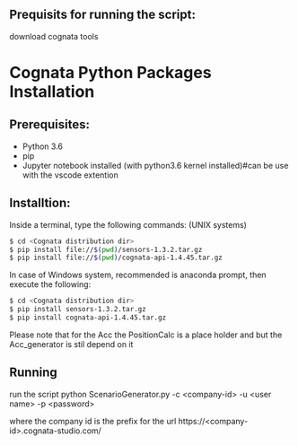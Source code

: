 
## Prequisits for running the script:

download cognata tools

# Cognata Python Packages Installation

## Prerequisites:
- Python 3.6
- pip
- Jupyter notebook installed (with python3.6 kernel installed)#can be use with the vscode extention

## Installtion:
Inside a terminal, type the following commands: (UNIX systems)
```bash
$ cd <Cognata distribution dir>  
$ pip install file://$(pwd)/sensors-1.3.2.tar.gz  
$ pip install file://$(pwd)/cognata-api-1.4.45.tar.gz  
```

In case of Windows system, recommended is anaconda prompt, then execute the
following:
```bash
$ cd <Cognata distribution dir>
$ pip install sensors-1.3.2.tar.gz
$ pip install cognata-api-1.4.45.tar.gz
```


Please note that for the Acc the PositionCalc is a place holder and but the Acc_generator is stil depend on it

## Running
run the script
python ScenarioGenerator.py -c \<company-id\> -u \<user name\> -p \<password\>

where the company id is the prefix for the url
https://\<company-id\>.cognata-studio.com/
